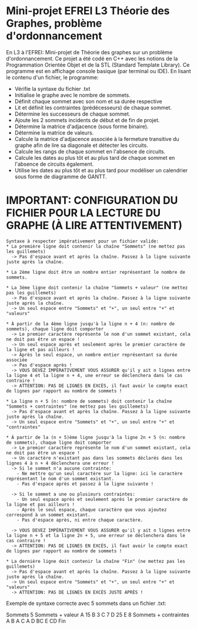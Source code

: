 # Mini-projet EFREI L3 Théorie des Graphes, problème d'ordonnancement

En L3 à l'EFREI: Mini-projet de Théorie des graphes sur un problème d'ordonnancement.
Ce projet a été codé en C++ avec les notions de la Programmation Orientée Objet et de la STL (Standard Template Library). Ce programme est en affichage console basique (par terminal ou IDE).
En lisant le contenu d'un fichier, le programme:
- Vérifie la syntaxe du fichier .txt
- Initialise le graphe avec le nombre de sommets.
- Définit chaque sommet avec son nom et sa durée respective
- Lit et définit les contraintes (prédécesseurs) de chaque sommet.
- Détermine les successeurs de chaque sommet.
- Ajoute les 2 sommets incidents de début et de fin de projet.
- Détermine la matrice d'adjacence (sous forme binaire).
- Détermine la matrice de valeurs.
- Calcule la matrice d'adjacence associée à la fermeture transitive du graphe afin de lire sa diagonale et détecter les circuits.
- Calcule les rangs de chaque sommet en l'absence de circuits.
- Calcule les dates au plus tôt et au plus tard de chaque sommet en l'absence de circuits également.
- Utilise les dates au plus tôt et au plus tard pour modéliser un calendrier sous forme de diagramme de GANTT.

# IMPORTANT: CONFIGURATION DU FICHIER POUR LA LECTURE DU GRAPHE (À LIRE ATTENTIVEMENT)
	Syntaxe à respecter impérativement pour un fichier valide:
	* La première ligne doit contenir la chaîne "Sommets" (ne mettez pas les guillemets)
	  -> Pas d'espace avant et après la chaîne. Passez à la ligne suivante juste après la chaîne.

	* La 2ème ligne doit être un nombre entier représentant le nombre de sommets.

	* La 3ème ligne doit contenir la chaîne "Sommets + valeur" (ne mettez pas les guillemets)
	  -> Pas d'espace avant et après la chaîne. Passez à la ligne suivante juste après la chaîne.
	  -> Un seul espace entre "Sommets" et "+", un seul entre "+" et "valeurs"

	* À partir de la 4ème ligne jusqu'à la ligne n + 4 (n: nombre de sommets), chaque ligne doit comporter
	  -> Le premier caractère représente le nom d'un sommet existant, cela ne doit pas être un espace !
	  -> Un seul espace après et seulement après le premier caractère de la ligne et pas ailleurs !
	  -> Après le seul espace, un nombre entier représentant sa durée associée
	  -> Pas d'espace après !
	  -> VOUS DEVEZ IMPÉRATIVEMENT VOUS ASSURER qu'il y ait n lignes entre la ligne 4 et la ligne n + 4, une erreur se déclenchera dans le cas contraire !
	  -> ATTENTION: PAS DE LIGNES EN EXCÈS, il faut avoir le compte exact de lignes par rapport au nombre de sommets !

	* La ligne n + 5 (n: nombre de sommets) doit contenir la chaîne "Sommets + contraintes" (ne mettez pas les guillemets)
	  -> Pas d'espace avant et après la chaîne. Passez à la ligne suivante juste après la chaîne.
	  -> Un seul espace entre "Sommets" et "+", un seul entre "+" et "contraintes"

	* À partir de la (n + 5)ème ligne jusqu'à la ligne 2n + 5 (n: nombre de sommets), chaque ligne doit comporter
	  -> Le premier caractère représente le nom d'un sommet existant, cela ne doit pas être un espace !
	  -> Un caractère n'existant pas dans les sommets déclarés dans les lignes 4 à n + 4 déclenchera une erreur !
	  -> Si le sommet n'a aucune contrainte:
	    - Ne mettre qu'un seul caractère sur la ligne: ici le caractère représentant le nom d'un sommet existant.
	    - Pas d'espace après et passez à la ligne suivante !
	  
	  -> Si le sommet a une ou plusieurs contraintes:
	  	- Un seul espace après et seulement après le premier caractère de la ligne et pas ailleurs !
	  	- Après le seul espace, chaque caractère que vous ajoutez correspond à un sommet existant.
	  	- Pas d'espace après, ni entre chaque caractère.

	  -> VOUS DEVEZ IMPÉRATIVEMENT VOUS ASSURER qu'il y ait n lignes entre la ligne n + 5 et la ligne 2n + 5, une erreur se déclenchera dans le cas contraire !
	  -> ATTENTION: PAS DE LIGNES EN EXCÈS, il faut avoir le compte exact de lignes par rapport au nombre de sommets !
	
	* La dernière ligne doit contenir la chaîne "Fin" (ne mettez pas les guillemets)
	  -> Pas d'espace avant et après la chaîne. Passez à la ligne suivante juste après la chaîne.
	  -> Un seul espace entre "Sommets" et "+", un seul entre "+" et "valeurs"
	  -> ATTENTION: PAS DE LIGNES EN EXCÈS JUSTE APRÈS !

Exemple de syntaxe correcte avec 5 sommets dans un fichier .txt:

Sommets
5
Sommets + valeur
A 15
B 3
C 7
D 25
E 8
Sommets + contraintes
A
B A
C A
D BC
E CD
Fin